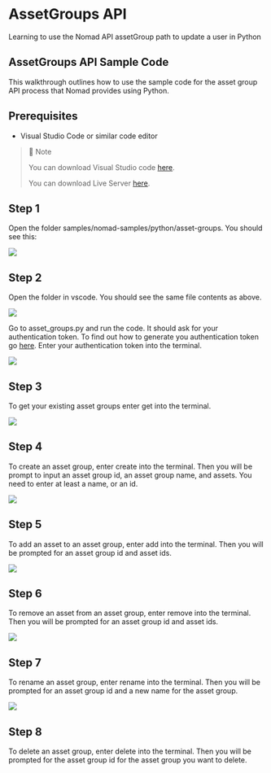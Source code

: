 # AssetGroups API
Learning to use the Nomad API assetGroup path to update a user in Python

## AssetGroups API Sample Code

This walkthrough outlines how to use the sample code for the asset group API process that Nomad provides using Python.

## Prerequisites

- Visual Studio Code or similar code editor

> 📘 Note
> 
> You can download Visual Studio code [here](https://code.visualstudio.com/).
> 
> You can download Live Server [here](https://ritwickdey.github.io/vscode-live-server/).

## Step 1

Open the folder  samples/nomad-samples/python/asset-groups. You should see this:

![](https://files.readme.io/408e073-image.png)

## Step 2

Open the folder in vscode. You should see the same file contents as above.

![](https://files.readme.io/4544857-image.png)

Go to asset_groups.py and run the code. It should ask for your authentication token. To find out how to generate you authentication token go [here](https://github.com/Nomad-Media/samples/blob/main/nomad-samples/js/account-authenticaton/Readme.md). Enter your authentication token into the terminal.

![](https://files.readme.io/8d8717a-image.png)

## Step 3

To get your existing asset groups enter get into the terminal.

![](https://files.readme.io/c27821e-image.png)

## Step 4

To create an asset group, enter create into the terminal. Then you will be prompt to input an asset group id, an asset group name, and assets. You need to enter at least a name, or an id.

![](https://files.readme.io/ef7fe90-image.png)

## Step 5

To add an asset to an asset group, enter add into the terminal. Then you will be prompted for an asset group id and asset ids.

![](https://files.readme.io/7b06281-image.png)

## Step 6

To remove an asset from an asset group, enter remove into the terminal. Then you will be prompted for an asset group id and asset ids.

![](https://files.readme.io/d38de49-image.png)

## Step 7

To rename an asset group, enter rename into the terminal. Then you will be prompted for an asset group id and a new name for the asset group.

![](https://files.readme.io/6299f7c-image.png)

## Step 8

To delete an asset group, enter delete into the terminal. Then you will be prompted for the asset group id for the asset group you want to delete.
